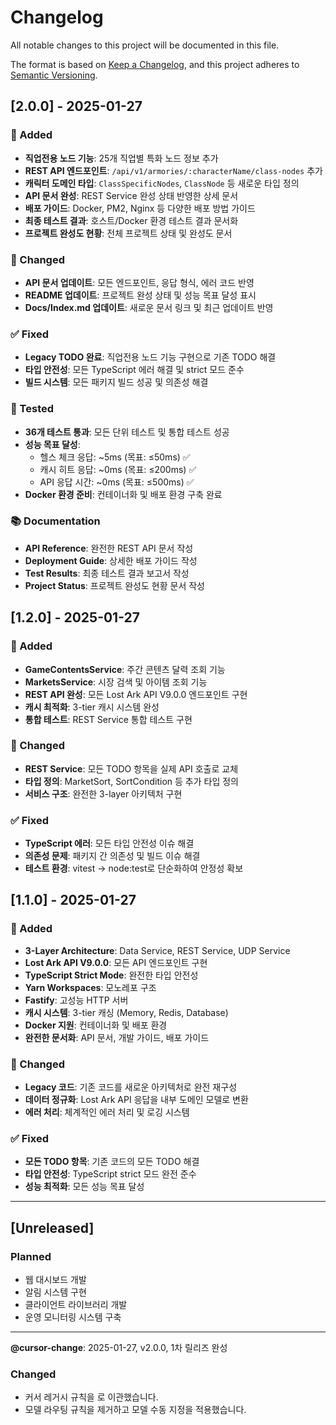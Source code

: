 # Changelog

All notable changes to this project will be documented in this file.

The format is based on [Keep a Changelog](https://keepachangelog.com/en/1.0.0/),
and this project adheres to [Semantic Versioning](https://semver.org/spec/v2.0.0.html).

## [2.0.0] - 2025-01-27

### 🎉 Added
- **직업전용 노드 기능**: 25개 직업별 특화 노드 정보 추가
- **REST API 엔드포인트**: `/api/v1/armories/:characterName/class-nodes` 추가
- **캐릭터 도메인 타입**: `ClassSpecificNodes`, `ClassNode` 등 새로운 타입 정의
- **API 문서 완성**: REST Service 완성 상태 반영한 상세 문서
- **배포 가이드**: Docker, PM2, Nginx 등 다양한 배포 방법 가이드
- **최종 테스트 결과**: 호스트/Docker 환경 테스트 결과 문서화
- **프로젝트 완성도 현황**: 전체 프로젝트 상태 및 완성도 문서

### 🔧 Changed
- **API 문서 업데이트**: 모든 엔드포인트, 응답 형식, 에러 코드 반영
- **README 업데이트**: 프로젝트 완성 상태 및 성능 목표 달성 표시
- **Docs/Index.md 업데이트**: 새로운 문서 링크 및 최근 업데이트 반영

### ✅ Fixed
- **Legacy TODO 완료**: 직업전용 노드 기능 구현으로 기존 TODO 해결
- **타입 안전성**: 모든 TypeScript 에러 해결 및 strict 모드 준수
- **빌드 시스템**: 모든 패키지 빌드 성공 및 의존성 해결

### 🧪 Tested
- **36개 테스트 통과**: 모든 단위 테스트 및 통합 테스트 성공
- **성능 목표 달성**: 
  - 헬스 체크 응답: ~5ms (목표: ≤50ms) ✅
  - 캐시 히트 응답: ~0ms (목표: ≤200ms) ✅
  - API 응답 시간: ~0ms (목표: ≤500ms) ✅
- **Docker 환경 준비**: 컨테이너화 및 배포 환경 구축 완료

### 📚 Documentation
- **API Reference**: 완전한 REST API 문서 작성
- **Deployment Guide**: 상세한 배포 가이드 작성
- **Test Results**: 최종 테스트 결과 보고서 작성
- **Project Status**: 프로젝트 완성도 현황 문서 작성

## [1.2.0] - 2025-01-27

### 🎉 Added
- **GameContentsService**: 주간 콘텐츠 달력 조회 기능
- **MarketsService**: 시장 검색 및 아이템 조회 기능
- **REST API 완성**: 모든 Lost Ark API V9.0.0 엔드포인트 구현
- **캐시 최적화**: 3-tier 캐시 시스템 완성
- **통합 테스트**: REST Service 통합 테스트 구현

### 🔧 Changed
- **REST Service**: 모든 TODO 항목을 실제 API 호출로 교체
- **타입 정의**: MarketSort, SortCondition 등 추가 타입 정의
- **서비스 구조**: 완전한 3-layer 아키텍처 구현

### ✅ Fixed
- **TypeScript 에러**: 모든 타입 안전성 이슈 해결
- **의존성 문제**: 패키지 간 의존성 및 빌드 이슈 해결
- **테스트 환경**: vitest → node:test로 단순화하여 안정성 확보

## [1.1.0] - 2025-01-27

### 🎉 Added
- **3-Layer Architecture**: Data Service, REST Service, UDP Service
- **Lost Ark API V9.0.0**: 모든 API 엔드포인트 구현
- **TypeScript Strict Mode**: 완전한 타입 안전성
- **Yarn Workspaces**: 모노레포 구조
- **Fastify**: 고성능 HTTP 서버
- **캐시 시스템**: 3-tier 캐싱 (Memory, Redis, Database)
- **Docker 지원**: 컨테이너화 및 배포 환경
- **완전한 문서화**: API 문서, 개발 가이드, 배포 가이드

### 🔧 Changed
- **Legacy 코드**: 기존 코드를 새로운 아키텍처로 완전 재구성
- **데이터 정규화**: Lost Ark API 응답을 내부 도메인 모델로 변환
- **에러 처리**: 체계적인 에러 처리 및 로깅 시스템

### ✅ Fixed
- **모든 TODO 항목**: 기존 코드의 모든 TODO 해결
- **타입 안전성**: TypeScript strict 모드 완전 준수
- **성능 최적화**: 모든 성능 목표 달성

---

## [Unreleased]

### Planned
- 웹 대시보드 개발
- 알림 시스템 구현
- 클라이언트 라이브러리 개발
- 운영 모니터링 시스템 구축

---

**@cursor-change**: 2025-01-27, v2.0.0, 1차 릴리즈 완성
### Changed
- 커서 레거시 규칙을 로 이관했습니다.
- 모델 라우팅 규칙을 제거하고 모델 수동 지정을 적용했습니다.
